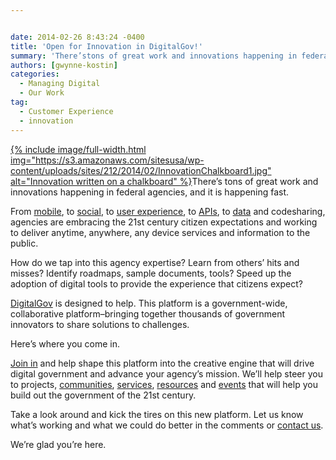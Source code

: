```yaml
---


date: 2014-02-26 8:43:24 -0400
title: 'Open for Innovation in DigitalGov!'
summary: 'There’stons of great work and innovations happening in federal agencies, and it is happening fast. From mobile, to social, to user experience, to APIs, to data and codesharing, agencies are embracing the 21st century citizen expectations and working to deliver anytime, anywhere, any device services and information'
authors: [gwynne-kostin]
categories:
  - Managing Digital
  - Our Work
tag:
  - Customer Experience
  - innovation
---
```


<p id="docs-internal-guid-2be0b883-1e35-bf9a-aa33-087a71ace423" dir="ltr">
  <a href="https://s3.amazonaws.com/sitesusa/wp-content/uploads/sites/212/2014/02/InnovationChalkboard1.jpg">
{% include image/full-width.html img="https://s3.amazonaws.com/sitesusa/wp-content/uploads/sites/212/2014/02/InnovationChalkboard1.jpg" alt="Innovation written on a chalkboard" %}</a>There’s tons of great work and innovations happening in federal agencies, and it is happening fast.
</p>

<p dir="ltr">
  From <a href="https://www.WHATEVER/category/mobile/">mobile</a>, to <a href="https://www.WHATEVER/category/socialmedia/">social</a>, to <a href="https://www.WHATEVER/category/ux/">user experience</a>, to <a href="https://www.WHATEVER/category/code/api/">APIs</a>, to <a href="https://www.WHATEVER/category/code/data1/">data</a> and codesharing, agencies are embracing the 21st century citizen expectations and working to deliver anytime, anywhere, any device services and information to the public.
</p>

<p dir="ltr">
  How do we tap into this agency expertise? Learn from others’ hits and misses? Identify roadmaps, sample documents, tools? Speed up the adoption of digital tools to provide the experience that citizens expect?
</p>

[DigitalGov](https://www.WHATEVER) is designed to help. This platform is a government-wide, collaborative platform&#8211;bringing together thousands of government innovators to share solutions to challenges.

Here’s where you come in. 

[Join in](https://www.WHATEVER/join-digitalgov/ "Join DigitalGov") and help shape this platform into the creative engine that will drive digital government and advance your agency’s mission. We&#8217;ll help steer you to projects, [communities](https://www.WHATEVER/communities/ "Communities"), [services](https://www.WHATEVER/services/ "Services"), [resources](https://www.WHATEVER/resources/ "Resources") and [events](https://www.WHATEVER/events/) that will help you build out the government of the 21st century. 

Take a look around and kick the tires on this new platform. Let us know what’s working and what we could do better in the comments or [contact us](https://www.WHATEVER/contact-us/ "Contact Us"). 

We&#8217;re glad you&#8217;re here.